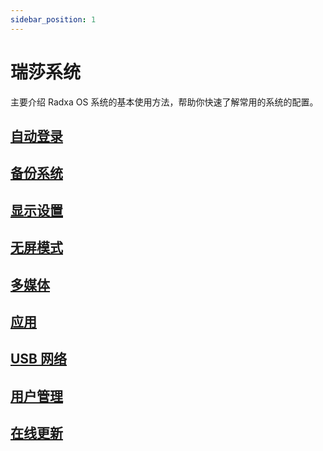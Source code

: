 ```yaml
---
sidebar_position: 1
---
```


# 瑞莎系统

主要介绍 Radxa OS 系统的基本使用方法，帮助你快速了解常用的系统的配置。

## [自动登录](/rock5/rock5itx/radxa-os/autologin)

## [备份系统](/rock5/rock5itx/radxa-os/backup)

## [显示设置](/rock5/rock5itx/radxa-os/display)

## [无屏模式](/rock5/rock5itx/radxa-os/headless)

## [多媒体](/rock5/rock5itx/radxa-os/media)

## [应用](/rock5/rock5itx/radxa-os/software)

## [USB 网络](/rock5/rock5itx/radxa-os/usbnet)

## [用户管理](/rock5/rock5itx/radxa-os/user)

## [在线更新](/rock5/rock5itx/radxa-os/using-apt)
